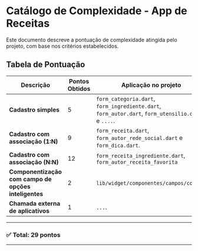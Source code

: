 # Catálogo de Complexidade - App de Receitas

Este documento descreve a pontuação de complexidade atingida pelo projeto, com base nos critérios estabelecidos.

## Tabela de Pontuação

| Descrição | Pontos Obtidos | Aplicação no projeto |
|-----------|----------------|----------------------|
| **Cadastro simples** | 5 | `form_categoria.dart`, `form_ingrediente.dart`, `form_autor.dart`, `form_utensilio.dart` e `....`. |
| **Cadastro com associação (1:N)** | 9 | `form_receita.dart`, `form_autor_rede_social.dart` e `form_dica.dart`. |
| **Cadastro com associação (N:N)** | 12 | `form_receita_ingrediente.dart`, `form_autor_receita_favorita`|
| **Componentização com campo de opções inteligentes** | 2 | `lib/widget/componentes/campos/comum/`. |
| **Chamada externa de aplicativos** | 1 | `...`. |

---

### ✅ Total: **29 pontos**

---
